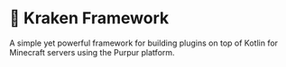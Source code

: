 # 🐙 Kraken Framework

A simple yet powerful framework for building plugins on top of Kotlin for Minecraft servers using the Purpur platform.